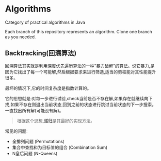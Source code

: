 # Algorithms
Category of practical algorithms in Java

Each branch of this repository represents an algorithm. Clone one branch as you needed.

## Backtracking(回溯算法)
回溯算法其实就是利用深度优先遍历算法的一种"暴力破解"的算法。说它暴力,是因为它找出了每一个可能解,然后根据要求来进行筛选,适当的剪枝能对其性能提升很多。

最坏的情况下,它的时间复杂度是指数计算的。

它的思想就是:对每一步进行试验,check当前是否不存在解,如果存在就继续向下找,如果不存在则退出当前状态,回到之前的状态进行跳过当前状态的下一步搜索。一直找出所有解(可能没有解)。

> 根据这个思想,**递归**是其最好的实现方法。

常见的问题:

* 全排列问题 (Permutations)
* 集合中查找和为目标值的组合 (Combination Sum)
* N皇后问题 (N-Queens)